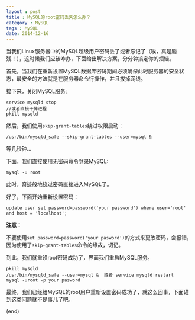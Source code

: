 ```yaml
---
layout : post
title : MySQL的root密码丢失怎么办？
category : MySQL
tags : MySQL
date: 2014-12-16
---
```

当我们Linux服务器中的MySQL超级用户密码丢了或者忘记了（唉，真是脑残！），这时候我们应该咋办，下面给出解决方案，分分钟搞定你的烦恼。

首先，当我们在重新设置MySQL数据库密码期间必须确保此时服务器的安全状态，最安全的方法就是在服务器命令行操作，并且拔掉网线。

接下来，关闭MySQL服务;

	service mysqld stop
	//或者直接干掉进程
	pkill mysqld

<!--more-->

然后，我们使用`skip-grant-tables`绕过权限启动：

	/usr/bin/mysqld_safe --skip-grant-tables --user=mysql &

等几秒钟...

下面，我们直接使用无密码命令登录MySQL:

	mysql -u root

此时，奇迹般地绕过密码直接进入MySQL了。

好了，下面开始重新设置密码：

	update user set password=password('your password') where user='root' and host = 'localhost';

**注意：**

不要使用`set password=password('your pasword')`的方式来更改密码，会报错，因为使用了`skip-grant-tables`命令的缘故，切记。

到此，我们就重设root密码成功了，界面我们重启MySQL服务。

	pkill mysqld
	/usr/bin/mysqld_safe --user=mysql &  或者 service mysqld restart
	mysql -uroot -p your pasword

最终，我们已经给MySQL的root用户重新设置密码成功了，就这么回事，下面碰到这类问题就不是事儿了吧。

(end)